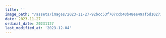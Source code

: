 ```yaml
---
title: ''
image_path: "/assets/images/2023-11-27-92bcc53f707ccb40b48ee49af5d10271.jpeg"
date: 2023-11-27
ordinal_date: 20231127
last_modified_at: '2023-12-04'
---
```

